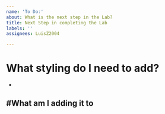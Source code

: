 ```yaml
---
name: 'To Do:'
about: What is the next step in the Lab?
title: Next Step in completing the Lab
labels: ''
assignees: LuisZ2004

---
```


# What styling do I need to add?
-
#What am I adding it to
-
